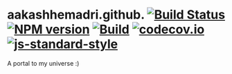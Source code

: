# aakashhemadri.github. [![Build Status](https://travis-ci.com/aakashhemadri/aakashhemadri.com.svg?token=zZ7z2AXsuYs1BR7XDBqx&branch=master)](https://travis-ci.com/aakashhemadri/aakashhemadri.com) [![NPM version](https://img.shields.io/npm/v/aakashhemadri.com.svg?style=flat-square)](https://www.npmjs.com/package/aakashhemadri.com) [![Build](https://travis-ci.org/aakashhemadri/aakashhemadri.com.svg?branch=master)](https://travis-ci.org/aakashhemadri/aakashhemadri.com) [![codecov.io](https://codecov.io/github/aakashhemadri/aakashhemadri.com/coverage.svg?branch=master)](https://codecov.io/github/aakashhemadri/aakashhemadri.com?branch=master) [![js-standard-style](https://img.shields.io/badge/code%20style-standard-brightgreen.svg)](http://standardjs.com/)

A portal to my universe :)
